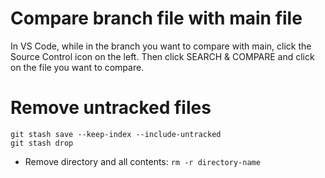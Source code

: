 # Compare branch file with main file
In VS Code, while in the branch you want to compare with main, click the Source Control icon on the left. Then click SEARCH & COMPARE and click on the file you want to compare.

# Remove untracked files
```
git stash save --keep-index --include-untracked
git stash drop
```
- Remove directory and all contents: `rm -r directory-name`

